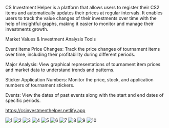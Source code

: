 CS Investment Helper is a platform that allows users to register their CS2 items and automatically updates their prices at regular intervals. It enables users to track the value changes of their investments over time with the help of insightful graphs,
making it easier to monitor and manage their investments growth.

Market Values & Investment Analysis Tools

Event Items Price Changes: Track the price changes of tournament items over time, including their profitability during different periods.

Major Analysis: View graphical representations of tournament item prices and market data to understand trends and patterns.

Sticker Application Numbers: Monitor the price, stock, and application numbers of tournament stickers.

Events: View the dates of past events along with the start and end dates of specific periods.

https://csinvestmenthelper.netlify.app

![1](https://github.com/user-attachments/assets/984dc2eb-a159-4801-a04a-0c8cd7f4ae13)
![2](https://github.com/user-attachments/assets/f73ae6be-3483-486f-987d-8017b24bb80e)
![3](https://github.com/user-attachments/assets/8a0878e7-10f3-44f9-94f5-34ad2adf9584)
![4](https://github.com/user-attachments/assets/75584005-ccf7-4e91-918a-df6f1202c516)
![5](https://github.com/user-attachments/assets/76fe7b49-e93d-40f8-92fa-ef2baf86e93a)
![6](https://github.com/user-attachments/assets/a97f1a8e-3194-4372-8dce-3c59ce03a83d)
![7](https://github.com/user-attachments/assets/4933098f-1fd2-456e-8c87-e59cfc767a6f)
![8](https://github.com/user-attachments/assets/f82c9442-d5d0-4486-a2ae-bc10607abf01)
![9](https://github.com/user-attachments/assets/291ac0da-4147-462e-8fdf-5a3bc3d23655)
![10](https://github.com/user-attachments/assets/53e5941d-5b46-4567-82ee-c37cb3bdb31d)
